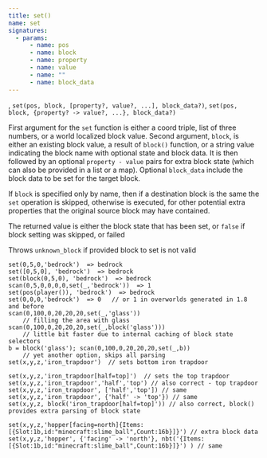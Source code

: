 ```yaml
---
title: set()
name: set
signatures:
  - params:
      - name: pos
      - name: block
      - name: property
      - name: value
      - name: ""
      - name: block_data
---
```


, `set(pos, block, [property?, value?, ...], block_data?)`,
`set(pos, block, {property? -> value?, ...}, block_data?)`

First argument for the `set` function is either a coord triple, list of three
numbers, or a world localized block value. Second argument, `block`, is either
an existing block value, a result of `block()` function, or a string value
indicating the block name with optional state and block data. It is then
followed by an optional `property - value` pairs for extra block state (which
can also be provided in a list or a map). Optional `block_data` include the
block data to be set for the target block.

If `block` is specified only by name, then if a destination block is the same
the `set` operation is skipped, otherwise is executed, for other potential extra
properties that the original source block may have contained.

The returned value is either the block state that has been set, or `false` if
block setting was skipped, or failed

Throws `unknown_block` if provided block to set is not valid

```scarpet
set(0,5,0,'bedrock')  => bedrock
set([0,5,0], 'bedrock')  => bedrock
set(block(0,5,0), 'bedrock')  => bedrock
scan(0,5,0,0,0,0,set(_,'bedrock'))  => 1
set(pos(player()), 'bedrock')  => bedrock
set(0,0,0,'bedrock')  => 0   // or 1 in overworlds generated in 1.8 and before
scan(0,100,0,20,20,20,set(_,'glass'))
    // filling the area with glass
scan(0,100,0,20,20,20,set(_,block('glass')))
    // little bit faster due to internal caching of block state selectors
b = block('glass'); scan(0,100,0,20,20,20,set(_,b))
    // yet another option, skips all parsing
set(x,y,z,'iron_trapdoor')  // sets bottom iron trapdoor

set(x,y,z,'iron_trapdoor[half=top]')  // sets the top trapdoor
set(x,y,z,'iron_trapdoor','half','top') // also correct - top trapdoor
set(x,y,z,'iron_trapdoor', ['half','top']) // same
set(x,y,z,'iron_trapdoor', {'half' -> 'top'}) // same
set(x,y,z, block('iron_trapdoor[half=top]')) // also correct, block() provides extra parsing of block state

set(x,y,z,'hopper[facing=north]{Items:[{Slot:1b,id:"minecraft:slime_ball",Count:16b}]}') // extra block data
set(x,y,z,'hopper', {'facing' -> 'north'}, nbt('{Items:[{Slot:1b,id:"minecraft:slime_ball",Count:16b}]}') ) // same
```
